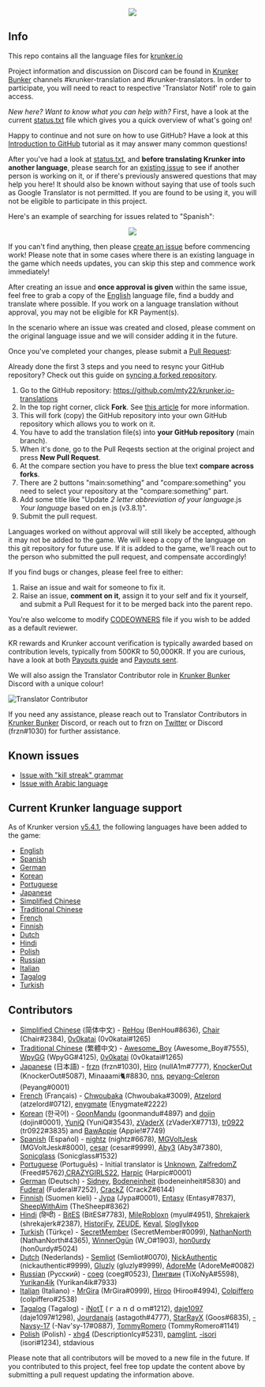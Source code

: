 <div align="center">
<a href="https://krunker.io" target="_blank"><img src="https://c8.idle.host/img/Translation_Projekt.png"></a>
<br>
</div>


Info
------

This repo contains all the language files for [krunker.io](https://krunker.io)

Project information and discussion on Discord can be found in [Krunker Bunker](https://discord.gg/krunker) channels #krunker-translation and #krunker-translators. In order to participate, you will need to react to respective 'Translator Notif' role to gain access.

*New here? Want to know what you can help with?* First, have a look at the current [status.txt](https://raw.githubusercontent.com/mty22/krunker.io-translations/main/status.txt) file which gives you a quick overview of what's going on!

Happy to continue and not sure on how to use GitHub? Have a look at this [Introduction to GitHub](https://lab.github.com/githubtraining/introduction-to-github) tutorial as it may answer many common questions!

After you've had a look at [status.txt](https://raw.githubusercontent.com/mty22/krunker.io-translations/main/status.txt), and **before translating Krunker into another language**, please search for an [existing issue](https://github.com/mty22/krunker.io-translations/issues) to see if another person is working on it, or if there's previously answered questions that may help you here! It should also be known without saying that use of tools such as Google Translator is not permitted. If you are found to be using it, you will not be eligible to participate in this project.

Here's an example of searching for issues related to "Spanish":

<div align="center">
<a href="https://github.com/mty22/krunker.io-translations/issues?q=Spanish" target="_blank"><img src="https://c8.idle.host/img/github-search-feature.jpg"></a>
<br>
</div>

If you can't find anything, then please [create an issue](https://github.com/mty22/krunker.io-translations/issues/new) before commencing work! Please note that in some cases where there is an existing language in the game which needs updates, you can skip this step and commence work immediately!

After creating an issue and **once approval is given** within the same issue, feel free to grab a copy of the [English](https://github.com/mty22/krunker.io-translations/blob/main/en.js) language file, find a buddy and translate where possible. If you work on a language translation without approval, you may not be eligible for KR Payment(s).

In the scenario where an issue was created and closed, please comment on the original language issue and we will consider adding it in the future.

Once you've completed your changes, please submit a [Pull Request](https://docs.github.com/en/github/collaborating-with-issues-and-pull-requests/creating-a-pull-request-from-a-fork):

Already done the first 3 steps and you need to resync your GitHub repository? Check out this guide on [syncing a forked repository](https://docs.github.com/en/github/collaborating-with-issues-and-pull-requests/syncing-a-fork).

1. Go to the GitHub repository: https://github.com/mty22/krunker.io-translations
2. In the top right corner, click **Fork**. See [this article](https://docs.github.com/en/github/getting-started-with-github/fork-a-repo) for more information.
3. This will fork (copy) the GitHub repository into your own GitHub repository which allows you to work on it.
4. You have to add the translation file(s) into **your GitHub repository** (main branch).
5. When it's done, go to the Pull Reqests section at the original project and press **New Pull Request**.
6. At the compare section you have to press the blue text **compare across forks**.
7. There are 2 buttons "main:something" and "compare:something" you need to select your repository at the "compare:something" part.
8. Add some title like "Update *2 letter abbreviation of your language*.js *Your language* based on en.js (v3.8.1)".
9. Submit the pull request.

Languages worked on without approval will still likely be accepted, although it may not be added to the game. We will keep a copy of the language on this git repository for future use. If it is added to the game, we'll reach out to the person who submitted the pull request, and compensate accordingly!

If you find bugs or changes, please feel free to either:

 1) Raise an issue and wait for someone to fix it.
 2) Raise an issue, **comment on it**, assign it to your self and fix it yourself, and submit a Pull Request for it to be merged back into the parent repo.

You're also welcome to modify [CODEOWNERS](https://github.com/mty22/krunker.io-translations/blob/main/CODEOWNERS) file if you wish to be added as a default reviewer.

KR rewards and Krunker account verification is typically awarded based on contribution levels, typically from 500KR to 50,000KR. If you are curious, have a look at both [Payouts guide](https://github.com/mty22/krunker.io-translations/blob/main/kr_payment_guide.txt) and [Payouts sent](https://github.com/mty22/krunker.io-translations/blob/main/kr_payouts.csv).

We will also assign the Translator Contributor role in [Krunker Bunker](https://discord.gg/krunker) Discord with a unique colour!

![Translator Contributor](https://c8.idle.host/img/kb-translator-role-v2.png)

If you need any assistance, please reach out to Translator Contributors in [Krunker Bunker](https://discord.gg/krunker) Discord, or reach out to frzn on [Twitter](https://twitter.com/frznmatt) or Discord (frzn#1030) for further assistance.


Known issues
------
- [Issue with "kill streak" grammar](https://github.com/mty22/Krunker-Languages/issues/1)
- [Issue with Arabic language](https://github.com/mty22/krunker.io-translations/issues/2)

Current Krunker language support
------

As of Krunker version [v5.4.1](https://krunker.io/docs/versions.txt), the following languages have been added to the game:

- [English](https://github.com/mty22/krunker.io-translations/blob/main/en.js)
- [Spanish](https://github.com/mty22/krunker.io-translations/blob/main/es.js)
- [German](https://github.com/mty22/krunker.io-translations/blob/main/de.js)
- [Korean](https://github.com/mty22/krunker.io-translations/blob/main/kr.js)
- [Portuguese](https://github.com/mty22/krunker.io-translations/blob/main/pr.js)
- [Japanese](https://github.com/mty22/krunker.io-translations/blob/main/jp.js)
- [Simplified Chinese](https://github.com/mty22/krunker.io-translations/blob/main/zh.js)
- [Traditional Chinese](https://github.com/mty22/krunker.io-translations/blob/main/zhtr.js)
- [French](https://github.com/mty22/krunker.io-translations/blob/main/fr.js)
- [Finnish](https://github.com/mty22/krunker.io-translations/blob/main/fi.js)
- [Dutch](https://github.com/mty22/krunker.io-translations/blob/main/nl.js)
- [Hindi](https://github.com/mty22/krunker.io-translations/blob/main/hi.js)
- [Polish](https://github.com/mty22/krunker.io-translations/blob/main/pl.js)
- [Russian](https://github.com/mty22/krunker.io-translations/blob/main/ru.js)
- [Italian](https://github.com/mty22/krunker.io-translations/blob/main/it.js)
- [Tagalog](https://github.com/mty22/krunker.io-translations/blob/main/tg.js)
- [Turkish](https://github.com/mty22/krunker.io-translations/blob/main/tr.js)

Contributors
------
- [Simplified Chinese](https://github.com/mty22/krunker.io-translations/blob/main/zh.js) (简体中文) - [ReHou](https://krunker.io/social.html?p=profile&q=ReHou) (BenHou#8636), [Chair](https://krunker.io/social.html?p=profile&q=AnimeWeebTrash) (Chair#2384), [0v0katai](https://krunker.io/social.html?p=profile&q=0v0katai) (0v0katai#1265)
- [Traditional Chinese](https://github.com/mty22/krunker.io-translations/blob/main/zhtr.js) (繁體中文) - [Awesome_Boy](https://krunker.io/social.html?p=profile&q=Awesome_Boy) (Awesome_Boy#7555), [WpyGG](https://krunker.io/social.html?p=profile&q=WpyGG) (WpyGG#4125), [0v0katai](https://krunker.io/social.html?p=profile&q=0v0katai) (0v0katai#1265)
- [Japanese](https://github.com/mty22/krunker.io-translations/blob/main/jp.js) (日本語) - [frzn](https://krunker.io/social.html?p=frzn) (frzn#1030), [Hiro](https://krunker.io/social.html?p=Hiro527) (nullA1m#7777), [KnockerOut](https://krunker.io/social.html?p=profile&q=KnockerOut) (KnockerOut#5087), Minaaami🐈#8830, [nns](https://krunker.io/social.html?p=profile&q=nns__Twitch), [peyang-Celeron](https://krunker.io/social.html?p=peyang) (Peyang#0001)
- [French](https://github.com/mty22/krunker.io-translations/blob/main/fr.js) (Français) - [Chwoubaka](https://krunker.io/social.html?p=Chwoubaka) (Chwoubaka#3009), [Atzelord](https://krunker.io/social.html?p=profile&q=Atzelord) (atzelord#0712), [enygmate](https://krunker.io/social.html?p=enygmate) (Enygmate#2222)
- [Korean](https://github.com/mty22/krunker.io-translations/blob/main/kr.js) (한국어) - [GoonMandu](https://krunker.io/social.html?p=GoonMandu) (goonmandu#4897) and [dojin](https://krunker.io/social.html?p=profile&q=dojin.) (dojin#0001), [YuniQ](https://krunker.io/social.html?p=profile&q=YuniQ) (YuniQ#3543), [zVaderX](https://krunker.io/social.html?p=profile&q=zVaderX) (zVaderX#7713), [tr0922](https://krunker.io/social.html?p=profile&q=tr0922) (tr0922#3835) and [BawAppie](https://krunker.io/social.html?p=profile&q=BawAppie) (Appie!#7749)
- [Spanish](https://github.com/mty22/krunker.io-translations/blob/main/es.js) (Español) - [nightz](https://krunker.io/social.html?p=profile&q=xlNightmare) (nightz#6678),  [MGVoltJesk](https://krunker.io/social.html?p=profile&q=MGVoltJesk) (MGVoltJesk#8000), [cesar](https://krunker.io/social.html?p=profile&q=AMOLAPIJA) (cesar#9999), [Aby3](https://krunker.io/social.html?p=profile&q=Aby3) (Aby3#7380), [Sonicglass](https://krunker.io/social.html?p=profile&q=Sonicglass) (Sonicglass#1532)
- [Portuguese](https://github.com/mty22/krunker.io-translations/blob/main/pr.js) (Português) - Initial translator is [Unknown](https://c8.idle.host/sadpepe.png), [ZalfredomZ](https://krunker.io/social.html?p=profile&q=ZalfredomZ) (Freed#5762),[CRAZYGIRLS22](https://github.com/CRAZYGIRLS22), [Harpic](https://krunker.io/social.html?p=profile&q=Harpic) (Harpic#0001)
- [German](https://github.com/mty22/krunker.io-translations/blob/main/de.js) (Deutsch) - [Sidney](https://krunker.io/social.html?p=profile&q=Sidney), [Bodeneinheit](https://krunker.io/social.html?p=profile&q=Bodeneinheit) (bodeneinheit#5830) and [Fuderal](https://krunker.io/social.html?p=profile&q=zzzrobinzzz) (Fuderal#7252), [CrackZ](https://krunker.io/social.html?p=profile&q=CrackZ) (CrackZ#6144)
- [Finnish](https://github.com/mty22/krunker.io-translations/blob/main/fi.js) (Suomen kieli) - [Jypa](https://krunker.io/social.html?p=profile&q=Jypa) (Jypa#0001), [Entasy](https://krunker.io/social.html?p=profile&q=Entasy) (Entasy#7837), [SheepWithAim](https://krunker.io/social.html?p=profile&q=SheepWithAim) (TheSheep#8362)
- [Hindi](https://github.com/mty22/krunker.io-translations/blob/main/hi.js) (हिन्दी) - [BitES](https://krunker.io/social.html?p=profile&q=BitES) (BitES#7783), [MileRobloxn](https://krunker.io/social.html?p=profile&q=milethebot) (myul#4951), [Shrekajerk](https://krunker.io/social.html?p=profile&q=le_hem) (shrekajerk#2387), [HistoriFy](https://krunker.io/social.html?p=profile&q=HistoriFy), [ZEUDE](https://krunker.io/social.html?p=profile&q=zeude), [Keval](https://krunker.io/social.html?p=profile&q=TheDevKeval), [Slogllykop](https://krunker.io/social.html?p=profile&q=slogllykop)
- [Turkish](https://github.com/mty22/krunker.io-translations/blob/main/tr.js) (Türkçe) - [SecretMember](https://krunker.io/social.html?p=profile&q=SecretMember) (SecretMember#0099), [NathanNorth](https://krunker.io/social.html?p=profile&q=Axima) (NathanNorth#4365), [WinnerOgün](https://krunker.io/social.html?p=profile&q=Winner_Ogün) (W_O#1903), [hon0urdy](https://krunker.io/social.html?p=profile&q=onurongunnn) (hon0urdy#5024)
- [Dutch](https://github.com/mty22/krunker.io-translations/blob/main/fi.js) (Nederlands) - [Semliot](https://krunker.io/social.html?p=profile&q=Semliot) (Semliot#0070), [NickAuthentic](https://krunker.io/social.html?p=profile&q=NickAuthentic) (nickauthentic#9999), [Gluzly](https://krunker.io/social.html?p=profile&q=Gluzly) (gluzly#9999), [AdoreMe](https://krunker.io/social.html?p=profile&q=AdoreMe) (AdoreMe#0082)
- [Russian](https://github.com/mty22/krunker.io-translations/blob/main/ru.js) (Русский) - [coeg](https://krunker.io/social.html?p=profile&q=coeg%E2%A0%80%E2%A0%80) (coeg#0523), [Пингвин](https://krunker.io/social.html?p=profile&q=%D0%9F%D0%B8%D0%BD%D0%B3%D0%B2%D0%B8%D0%BD) (TiXoNyA#5598), [Yurikan4ik](https://krunker.io/social.html?p=profile&q=Yurikan4ik) (Yurikan4ik#7933)
- [Italian](https://github.com/mty22/krunker.io-translations/blob/main/it.js) (Italiano) - [MrGira](https://krunker.io/social.html?p=profile&q=MrGira) (MrGira#0999), [Hiroo](https://krunker.io/social.html?p=profile&q=Hiroo%2E) (Hiroo#4994), [Colpiffero](https://krunker.io/social.html?p=profile&q=colpiffero) (colpiffero#2538)
- [Tagalog](https://github.com/mty22/krunker.io-translations/blob/main/it.js) (Tagalog) - [iNotT](https://krunker.io/social.html?p=profile&q=iNotT) (ｒａｎｄｏｍ#1212), [daje1097](https://krunker.io/social.html?p=profile&q=daje1097) (daje1097#1298), [Jourdanais](https://krunker.io/social.html?p=profile&q=Jourdanais) (astagoth#4777), [StarRayX](https://krunker.io/social.html?p=profile&q=StarRayX) (Goos#6835), [-Navsy-17](https://krunker.io/social.html?p=profile&q=-Navsy-17) (-Nav'sy-17#0887), [TommyRomero](https://krunker.io/social.html?p=profile&q=TommyRomero) (TommyRomero#1141)
- [Polish](https://github.com/mty22/krunker.io-translations/blob/main/pl.js) (Polish) - [xhg4](https://krunker.io/social.html?p=profile&q=xhg4) (DescriptionIcy#5231), [pamglint](https://krunker.io/social.html?p=profile&q=pamglint), [-isori](https://krunker.io/social.html?p=profile&q=-Isori) (isori#1234), stdavious

Please note that all contributors will be moved to a new file in the future. If you contributed to this project, feel free top update the content above by submitting a pull request updating the information above.

